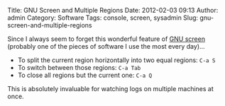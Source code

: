 Title: GNU Screen and Multiple Regions
Date: 2012-02-03 09:13
Author: admin
Category: Software
Tags: console, screen, sysadmin
Slug: gnu-screen-and-multiple-regions

Since I always seem to forget this wonderful feature of [GNU
screen](http://www.gnu.org/software/screen/) (probably one of the pieces
of software I use the most every day)...

-   To split the current region horizontally into two equal regions:
    `C-a S`
-   To switch between those regions: `C-a Tab`
-   To close all regions but the current one: `C-a Q`

This is absolutely invaluable for watching logs on multiple machines at
once.
